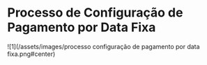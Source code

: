 # Processo de Configuração de Pagamento por Data Fixa

![1](/assets/images/processo configuração de pagamento por data fixa.png#center)